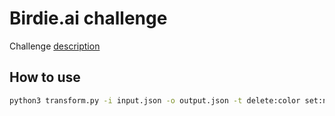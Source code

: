 # Birdie.ai challenge

Challenge [description](challenge.md)

## How to use

```bash
python3 transform.py -i input.json -o output.json -t delete:color set:number:three rename:pet:animal
```
